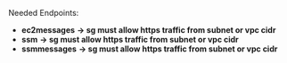 Needed Endpoints:

- **ec2messages**  			**→ sg must allow https traffic from subnet or vpc cidr**
- **ssm** 								**→ sg must allow https traffic from subnet or vpc cidr**
- **ssmmessages**			**→ sg must allow https traffic from subnet or vpc cidr**
